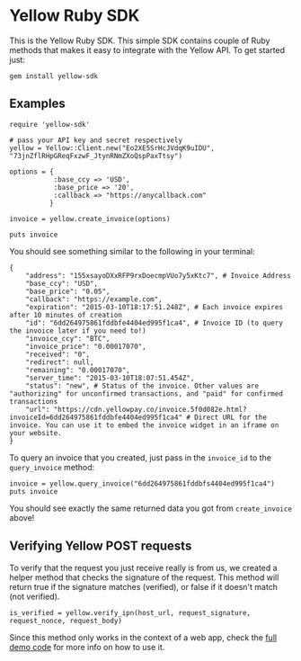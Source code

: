 Yellow Ruby SDK
=====================

This is the Yellow Ruby SDK. This simple SDK contains couple of Ruby methods that makes it easy to integrate with the Yellow API. To get started just:
```
gem install yellow-sdk
```

Examples
---------
```
require 'yellow-sdk'

# pass your API key and secret respectively
yellow = Yellow::Client.new("Eo2XE5SrHcJVdqK9uIDU", "73jnZflRHpGReqFxzwF_JtynRNmZXoQspPaxTtsy")

options = { 
           :base_ccy => 'USD',
           :base_price => '20',
           :callback => "https://anycallback.com"
          }

invoice = yellow.create_invoice(options)

puts invoice
```
You should see something similar to the following in your terminal:
```
{
    "address": "155xsayoDXxRFP9rxDoecmpVUo7y5xKtc7", # Invoice Address
    "base_ccy": "USD",
    "base_price": "0.05",
    "callback": "https://example.com",
    "expiration": "2015-03-10T18:17:51.248Z", # Each invoice expires after 10 minutes of creation
    "id": "6dd264975861fddbfe4404ed995f1ca4", # Invoice ID (to query the invoice later if you need to!)
    "invoice_ccy": "BTC",
    "invoice_price": "0.00017070",
    "received": "0",
    "redirect": null,
    "remaining": "0.00017070",
    "server_time": "2015-03-10T18:07:51.454Z",
    "status": "new", # Status of the invoice. Other values are "authorizing" for unconfirmed transactions, and "paid" for confirmed transactions
    "url": "https://cdn.yellowpay.co/invoice.5f0d082e.html?invoiceId=6dd264975861fddbfe4404ed995f1ca4" # Direct URL for the invoice. You can use it to embed the invoice widget in an iframe on your website.
}

```
To query an invoice that you created, just pass in the `invoice_id` to the `query_invoice` method:
```
invoice = yellow.query_invoice("6dd264975861fddbfs4404ed995f1ca4")
puts invoice
```
You should see exactly the same returned data you got from `create_invoice` above!

Verifying Yellow POST requests
---------------------------
To verify that the request you just receive really is from us, we created a helper method that checks the signature of the request. This method will return true if the signature matches (verified), or false if it doesn't match (not verified).
```
is_verified = yellow.verify_ipn(host_url, request_signature, request_nonce, request_body)
```
Since this method only works in the context of a web app, check the [full demo code](https://github.com/YellowPay/yellowdemo-ruby) for more info on how to use it.